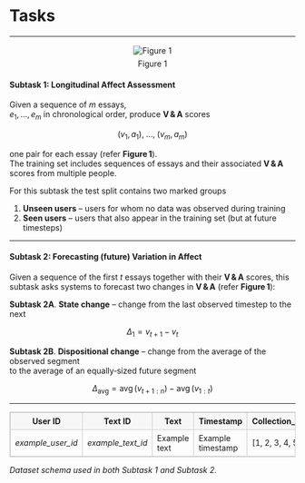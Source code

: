 # Tasks
---

<div style="text-align:center;margin:16px 0;">
  <img src="https://i.imgur.com/KXHgQ9t.png"
       alt="Figure 1"
       style="max-width:100%;height:auto;">
  <div style="font-size:14px;margin-top:6px;">Figure&nbsp;1</div>
</div>

#### **Subtask 1: Longitudinal Affect Assessment**

Given a sequence of *m* essays,  
$e_{1},\,\ldots,\,e_{m}$ in chronological order, produce **V & A** scores  

$$
(v_{1},a_{1}),\; \ldots ,\; (v_{m},a_{m})
$$

one pair for each essay (refer **Figure 1**).  
The training set includes sequences of essays and their associated **V & A** scores from multiple people.  

For this subtask the test split contains two marked groups  

1. **Unseen users** – users for whom no data was observed during training  
2. **Seen users** – users that also appear in the training set (but at future timesteps)  

---

#### **Subtask 2: Forecasting (future) Variation in Affect**

Given a sequence of the first *t* essays together with their **V & A** scores, this subtask asks systems to forecast two changes in **V & A** (refer **Figure 1**):

**Subtask 2A**. **State change** – change from the last observed timestep to the next  

   $$
   \Delta_{1}=v_{t+1}-v_{t}
   $$

**Subtask 2B**. **Dispositional change** – change from the average of the observed segment  
   to the average of an equally‑sized future segment  

   $$
   \Delta_{\text{avg}} = \operatorname{avg}\bigl(v_{t+1:n}\bigr)\;
                        -\; \operatorname{avg}\bigl(v_{1:t}\bigr)
   $$

---
<table style="border-collapse:collapse;width:100%;border:1px solid #ccc;font-size:14px;">
  <thead>
    <tr style="background:#f7f7f7;">
      <th style="padding:6px 8px;border:1px solid #ccc;"><strong>User&nbsp;ID</strong></th>
      <th style="padding:6px 8px;border:1px solid #ccc;"><strong>Text&nbsp;ID</strong></th>
      <th style="padding:6px 8px;border:1px solid #ccc;"><strong>Text</strong></th>
      <th style="padding:6px 8px;border:1px solid #ccc;"><strong>Timestamp</strong></th>
      <th style="padding:6px 8px;border:1px solid #ccc;"><strong>Collection_Phase</strong></th>
      <th style="padding:6px 8px;border:1px solid #ccc;"><strong>Valence</strong></th>
      <th style="padding:6px 8px;border:1px solid #ccc;"><strong>Arousal</strong></th>
    </tr>
  </thead>
  <tbody>
    <tr>
      <td style="padding:6px 8px;border:1px solid #ccc;"><em>example_user_id</em></td>
      <td style="padding:6px 8px;border:1px solid #ccc;"><em>example_text_id</em></td>
      <td style="padding:6px 8px;border:1px solid #ccc;">Example text</td>
      <td style="padding:6px 8px;border:1px solid #ccc;">Example timestamp</td>
      <td style="padding:6px 8px;border:1px solid #ccc;">[1, 2, 3, 4, 5, 6]</td>
      <td style="padding:6px 8px;border:1px solid #ccc;">[0, 1, 2, 3, 4]</td>
      <td style="padding:6px 8px;border:1px solid #ccc;">[0, 1, 2]</td>
    </tr>
  </tbody>
</table>

<p style="margin-top:6px;"><em>Dataset schema used in both Subtask 1 and Subtask 2.</em></p>